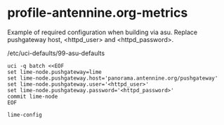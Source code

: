 # profile-antennine.org-metrics

Example of required configuration when building via asu.
Replace pushgateway host, <httpd_user> and <httpd_password>.

/etc/uci-defaults/99-asu-defaults
```
uci -q batch <<EOF
set lime-node.pushgateway=lime
set lime-node.pushgateway.host='panorama.antennine.org/pushgateway'
set lime-node.pushgateway.user='<httpd_user>'
set lime-node.pushgateway.password='<httpd_password>'
commit lime-node
EOF

lime-config
```
